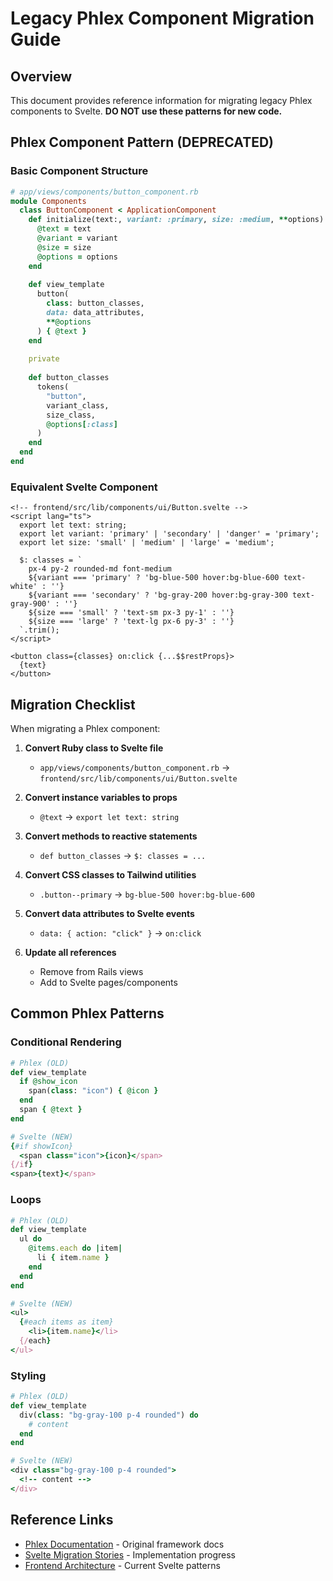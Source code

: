 # Legacy Phlex Component Migration Guide

## Overview

This document provides reference information for migrating legacy Phlex components to Svelte. **DO NOT use these patterns for new code.**

## Phlex Component Pattern (DEPRECATED)

### Basic Component Structure
```ruby
# app/views/components/button_component.rb
module Components
  class ButtonComponent < ApplicationComponent
    def initialize(text:, variant: :primary, size: :medium, **options)
      @text = text
      @variant = variant
      @size = size
      @options = options
    end
    
    def view_template
      button(
        class: button_classes,
        data: data_attributes,
        **@options
      ) { @text }
    end
    
    private
    
    def button_classes
      tokens(
        "button",
        variant_class,
        size_class,
        @options[:class]
      )
    end
  end
end
```

### Equivalent Svelte Component
```svelte
<!-- frontend/src/lib/components/ui/Button.svelte -->
<script lang="ts">
  export let text: string;
  export let variant: 'primary' | 'secondary' | 'danger' = 'primary';
  export let size: 'small' | 'medium' | 'large' = 'medium';
  
  $: classes = `
    px-4 py-2 rounded-md font-medium
    ${variant === 'primary' ? 'bg-blue-500 hover:bg-blue-600 text-white' : ''}
    ${variant === 'secondary' ? 'bg-gray-200 hover:bg-gray-300 text-gray-900' : ''}
    ${size === 'small' ? 'text-sm px-3 py-1' : ''}
    ${size === 'large' ? 'text-lg px-6 py-3' : ''}
  `.trim();
</script>

<button class={classes} on:click {...$$restProps}>
  {text}
</button>
```

## Migration Checklist

When migrating a Phlex component:

1. **Convert Ruby class to Svelte file**
   - `app/views/components/button_component.rb` → `frontend/src/lib/components/ui/Button.svelte`

2. **Convert instance variables to props**
   - `@text` → `export let text: string`

3. **Convert methods to reactive statements**
   - `def button_classes` → `$: classes = ...`

4. **Convert CSS classes to Tailwind utilities**
   - `.button--primary` → `bg-blue-500 hover:bg-blue-600`

5. **Convert data attributes to Svelte events**
   - `data: { action: "click" }` → `on:click`

6. **Update all references**
   - Remove from Rails views
   - Add to Svelte pages/components

## Common Phlex Patterns

### Conditional Rendering
```ruby
# Phlex (OLD)
def view_template
  if @show_icon
    span(class: "icon") { @icon }
  end
  span { @text }
end

# Svelte (NEW)
{#if showIcon}
  <span class="icon">{icon}</span>
{/if}
<span>{text}</span>
```

### Loops
```ruby
# Phlex (OLD)
def view_template
  ul do
    @items.each do |item|
      li { item.name }
    end
  end
end

# Svelte (NEW)
<ul>
  {#each items as item}
    <li>{item.name}</li>
  {/each}
</ul>
```

### Styling
```ruby
# Phlex (OLD)
def view_template
  div(class: "bg-gray-100 p-4 rounded") do
    # content
  end
end

# Svelte (NEW)
<div class="bg-gray-100 p-4 rounded">
  <!-- content -->
</div>
```

## Reference Links

- [Phlex Documentation](https://phlex.fun) - Original framework docs
- [Svelte Migration Stories](../stories/backlog/soon/svelte-migration-stories.md) - Implementation progress
- [Frontend Architecture](../architecture/frontend-architecture.md) - Current Svelte patterns